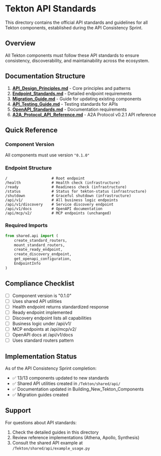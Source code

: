 # Tekton API Standards

This directory contains the official API standards and guidelines for all Tekton components, established during the API Consistency Sprint.

## Overview

All Tekton components must follow these API standards to ensure consistency, discoverability, and maintainability across the ecosystem.

## Documentation Structure

1. **[API_Design_Principles.md](./API_Design_Principles.md)** - Core principles and patterns
2. **[Endpoint_Standards.md](./Endpoint_Standards.md)** - Detailed endpoint requirements
3. **[Migration_Guide.md](./Migration_Guide.md)** - Guide for updating existing components
4. **[API_Testing_Guide.md](./API_Testing_Guide.md)** - Testing standards for APIs
5. **[OpenAPI_Standards.md](./OpenAPI_Standards.md)** - Documentation requirements
6. **[A2A_Protocol_API_Reference.md](./A2A_Protocol_API_Reference.md)** - A2A Protocol v0.2.1 API reference

## Quick Reference

### Component Version
All components must use version `"0.1.0"`

### Endpoint Structure
```
/                    # Root endpoint
/health              # Health check (infrastructure)
/ready               # Readiness check (infrastructure)
/status              # Status for tekton-status (infrastructure)
/shutdown            # Graceful shutdown (infrastructure)
/api/v1/             # All business logic endpoints
/api/v1/discovery    # Service discovery endpoint
/api/v1/docs         # OpenAPI documentation
/api/mcp/v2/         # MCP endpoints (unchanged)
```

### Required Imports
```python
from shared.api import (
    create_standard_routers,
    mount_standard_routers,
    create_ready_endpoint,
    create_discovery_endpoint,
    get_openapi_configuration,
    EndpointInfo
)
```

## Compliance Checklist

- [ ] Component version is "0.1.0"
- [ ] Uses shared API utilities
- [ ] Health endpoint returns standardized response
- [ ] Ready endpoint implemented
- [ ] Discovery endpoint lists all capabilities
- [ ] Business logic under /api/v1/
- [ ] MCP endpoints at /api/mcp/v2/
- [ ] OpenAPI docs at /api/v1/docs
- [ ] Uses standard routers pattern

## Implementation Status

As of the API Consistency Sprint completion:
- ✅ 13/13 components updated to new standards
- ✅ Shared API utilities created in `/Tekton/shared/api/`
- ✅ Documentation updated in Building_New_Tekton_Components
- ✅ Migration guides created

## Support

For questions about API standards:
1. Check the detailed guides in this directory
2. Review reference implementations (Athena, Apollo, Synthesis)
3. Consult the shared API example at `/Tekton/shared/api/example_usage.py`